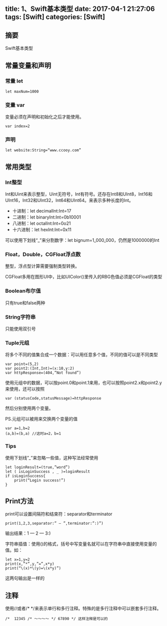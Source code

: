 title: 1、Swift基本类型
date: 2017-04-1 21:27:06
tags: [Swift]
categories: [Swift]
---

## 摘要
Swift基本类型
<!--more-->

## 常量变量和声明

### 常量 let

	let maxNum=1000

### 变量 var

变量必须在声明和初始化之后才能使用。

	var index=2

### 声明

	let website:String=“www.ccooy.com”

## 常用类型

### Int整型

Int和Uint来表示整型，Uint无符号，Int有符号。还存在Int8和UInt8，Int16和UInt16，Int32和UInt32，Int64和UInt64。来表示多种长度的Int。

* 十进制：let decimalInt:Int=17
* 二进制：let binaryInt:Int=0b10001
* 八进制：let octalInt:Int=0o21
* 十六进制：let hexInt:Int=0x11

可以使用下划线“_”来分割数字：let bignum=1_000_000，仍然是1000000的Int

### Float，Double，CGFloat浮点数

整型，浮点型计算需要强制类型转换。

CGFloat多用在图形UI中，比如UIColor()里传入的RBG色值必须是CGFloat的类型

### Boolean布尔值
	
只有true和false两种

### String字符串
	
只能使用双引号

### Tuple元组

将多个不同的值集合成一个数据：可以用任意多个值，不同的值可以是不同类型

	var point=(5,2)
	var point2:(Int,Int)=(x:10,y:2)
	var httpResponse=(404,”Not found”)

使用元组中的数据，可以按point.0和point.1来用，也可以按照point2.x和point2.y来使用，还可以按照

	var (statusCode,statusMessage)=httpResponse

然后分别使用两个变量。

PS.元组可以被用来交换两个变量的值

	var a=1,b=2
	(a,b)=(b,a)	//这时a=2，b=1

### Tips

使用下划线”_”来忽略一些值，这种写法经常使用

	let loginResult=(true,”word”)
	let ( isLoginSuccess , _ )=loginResult
	if isLoginSuccess{
		print(“Login success!”)
	}

## Print方法

print可以设置间隔符和结束符：separator和terminator

	print(1,2,3,separator:” — ”,terminator:”:)”)
	
输出结果：1 — 2 — 3:)

字符串插值：使用\()的格式，括号中写变量名就可以在字符串中直接使用变量的值。如：

	let x=1,y=2
	print(x,”*”,y,”=”,x*y)
	print(“\(x)*\(y)=\(x*y)”)

这两句输出是一样的

## 注释

使用//或者/* */来表示单行和多行注释。特殊的是多行注释中可以嵌套多行注释。

	/*  12345 /* ～～～～ */ 67890 */ 这样注释是可以的




